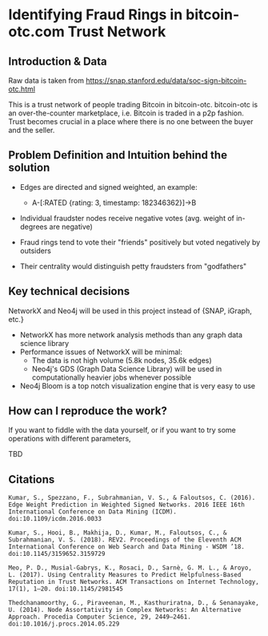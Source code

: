 # Identifying Fraud Rings in bitcoin-otc.com Trust Network

## Introduction & Data
Raw data is taken from https://snap.stanford.edu/data/soc-sign-bitcoin-otc.html

This is a trust network of people trading Bitcoin in bitcoin-otc. bitcoin-otc is an over-the-counter
marketplace, i.e. Bitcoin is traded in a p2p fashion. Trust becomes crucial in a place where there is
no one between the buyer and the seller.

## Problem Definition and Intuition behind the solution

- Edges are directed and signed weighted, an example:
  - A-[:RATED {rating: 3, timestamp: 182346362}]->B

- Individual fraudster nodes receive negative votes (avg. weight of in-degrees are negative)
- Fraud rings tend to vote their "friends" positively but voted negatively by outsiders
- Their centrality would distinguish petty fraudsters from "godfathers"


## Key technical decisions
NetworkX and Neo4j will be used in this project instead of {SNAP, iGraph, etc.}
- NetworkX has more network analysis methods than any graph data science library
- Performance issues of NetworkX will be minimal:
    - The data is not high volume (5.8k nodes, 35.6k edges)
    - Neo4j's GDS (Graph Data Science Library) will be used in computationally heavier jobs whenever possible
- Neo4j Bloom is a top notch visualization engine that is very easy to use

## How can I reproduce the work?
If you want to fiddle with the data yourself, or if you want to try some operations with different parameters,

TBD 

## Citations

```text
Kumar, S., Spezzano, F., Subrahmanian, V. S., & Faloutsos, C. (2016). Edge Weight Prediction in Weighted Signed Networks. 2016 IEEE 16th International Conference on Data Mining (ICDM). doi:10.1109/icdm.2016.0033 

Kumar, S., Hooi, B., Makhija, D., Kumar, M., Faloutsos, C., & Subrahmanian, V. S. (2018). REV2. Proceedings of the Eleventh ACM International Conference on Web Search and Data Mining - WSDM ’18. doi:10.1145/3159652.3159729 

Meo, P. D., Musial-Gabrys, K., Rosaci, D., Sarnè, G. M. L., & Aroyo, L. (2017). Using Centrality Measures to Predict Helpfulness-Based Reputation in Trust Networks. ACM Transactions on Internet Technology, 17(1), 1–20. doi:10.1145/2981545 

Thedchanamoorthy, G., Piraveenan, M., Kasthuriratna, D., & Senanayake, U. (2014). Node Assortativity in Complex Networks: An Alternative Approach. Procedia Computer Science, 29, 2449–2461. doi:10.1016/j.procs.2014.05.229 
```
